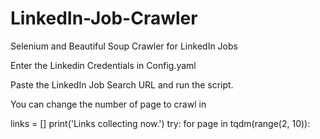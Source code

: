 # LinkedIn-Job-Crawler
Selenium and Beautiful Soup Crawler for LinkedIn Jobs

Enter the Linkedin Credentials in Config.yaml

Paste the LinkedIn Job Search URL and run the script. 

You can change the number of page to crawl in 

links = []
print('Links collecting now.')
try:
    for page in tqdm(range(2, 10)): 
